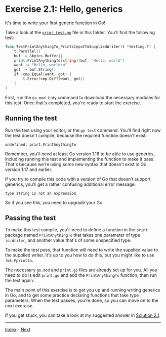 # Exercise 2.1: Hello, generics

It's time to write your first generic function in Go!

Take a look at the [`print_test.go`](print_test.go) file in this folder. You'll find the following test:

```go
func TestPrintAnythingTo_PrintsInputToSuppliedWriter(t *testing.T) {
	t.Parallel()
	buf := &bytes.Buffer{}
	print.PrintAnythingTo[string](buf, "Hello, world")
	want := "Hello, world\n"
	got := buf.String()
	if !cmp.Equal(want, got) {
		t.Error(cmp.Diff(want, got))
	}
}
```

First, run the `go mod tidy` command to download the necessary modules for this test. Once that's completed, you're ready to start the exercise.

## Running the test

Run the test using your editor, or the `go test` command. You'll find right now the test doesn't compile, because the required function doesn't exist:

```
undefined: print.PrintAnythingTo
```

Remember, you'll need at least Go version 1.18 to be able to use generics, including running this test and implementing the function to make it pass. That's because we're using some new syntax that doesn't exist in Go version 1.17 and earlier.

If you try to compile this code with a version of Go that doesn't support generics, you'll get a rather confusing additional error message:

```
type string is not an expression
```

So if you see this, you need to upgrade your Go.

## Passing the test

To make this test compile, you'll need to define a function in the `print` package named `PrintAnythingTo` that takes one parameter of type `io.Writer`, and another value that's of some unspecified type.

To make the test _pass_, that function will need to write the supplied value to the supplied writer. It's up to you how to do this, but you might like to use `fmt.Fprintln`.

The necessary `go.mod` and `print.go` files are already set up for you. All you need to do is edit `print.go` and add the `PrintAnythingTo` function, then run the test again.

The main point of this exercise is to get you up and running writing generics in Go, and to get some practice declaring functions that take type parameters. When the test passes, you're done, so you can move on to the next exercise.

If you get stuck, you can take a look at my suggested answer in [Solution 2.1](../../solutions/2.1/print.go).

---

[Index](../../README.md) - [Next](../2.2/)